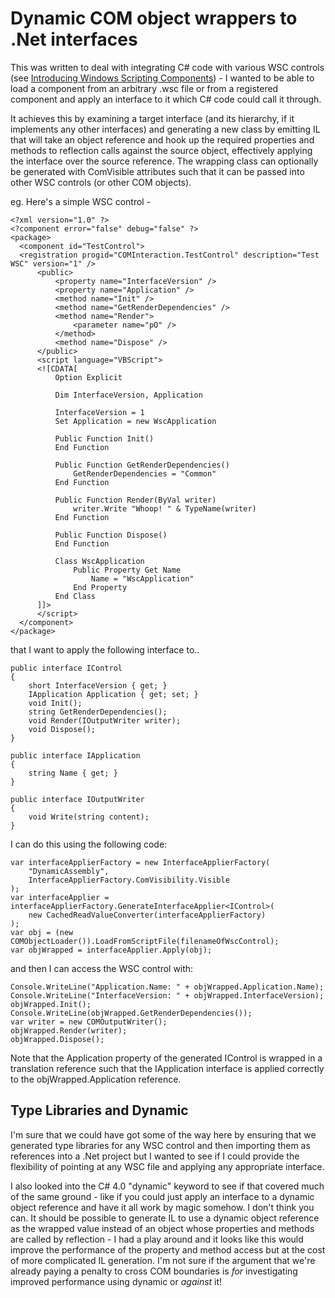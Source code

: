 # Dynamic COM object wrappers to .Net interfaces

This was written to deal with integrating C# code with various WSC controls (see [Introducing Windows Scripting Components](http://msdn.microsoft.com/en-us/library/07zhfkh8.aspx)) - I wanted to be able to load a component from an arbitrary .wsc file or from a registered component and apply an interface to it which C# code could call it through.

It achieves this by examining a target interface (and its hierarchy, if it implements any other interfaces) and generating a new class by emitting IL that will take an object reference and hook up the required properties and methods to reflection calls against the source object, effectively applying the interface over the source reference. The wrapping class can optionally be generated with ComVisible attributes such that it can be passed into other WSC controls (or other COM objects).

eg. Here's a simple WSC control -

    <?xml version="1.0" ?>
    <?component error="false" debug="false" ?>
    <package>
      <component id="TestControl">
      <registration progid="COMInteraction.TestControl" description="Test WSC" version="1" />
          <public>
              <property name="InterfaceVersion" />
              <property name="Application" />
              <method name="Init" />
              <method name="GetRenderDependencies" />
              <method name="Render">
                  <parameter name="pO" />
              </method>
              <method name="Dispose" />
          </public>
          <script language="VBScript">
          <![CDATA[
              Option Explicit

              Dim InterfaceVersion, Application

              InterfaceVersion = 1
              Set Application = new WscApplication
    
              Public Function Init()
              End Function

              Public Function GetRenderDependencies()
                  GetRenderDependencies = "Common"
              End Function

              Public Function Render(ByVal writer)
                  writer.Write "Whoop! " & TypeName(writer)
              End Function

              Public Function Dispose()
              End Function

              Class WscApplication
                  Public Property Get Name
                      Name = "WscApplication"
                  End Property
              End Class
          ]]>
          </script>
      </component>
    </package>

that I want to apply the following interface to..

    public interface IControl
    {
        short InterfaceVersion { get; }
        IApplication Application { get; set; }
        void Init();
        string GetRenderDependencies();
        void Render(IOutputWriter writer);
        void Dispose();
    }

    public interface IApplication
    {
        string Name { get; }
    }

    public interface IOutputWriter
    {
        void Write(string content);
    }

I can do this using the following code:

    var interfaceApplierFactory = new InterfaceApplierFactory(
        "DynamicAssembly",
        InterfaceApplierFactory.ComVisibility.Visible
    );
    var interfaceApplier = interfaceApplierFactory.GenerateInterfaceApplier<IControl>(
        new CachedReadValueConverter(interfaceApplierFactory)
    );
    var obj = (new COMObjectLoader()).LoadFromScriptFile(filenameOfWscControl);
    var objWrapped = interfaceApplier.Apply(obj);

and then I can access the WSC control with:

    Console.WriteLine("Application.Name: " + objWrapped.Application.Name);
    Console.WriteLine("InterfaceVersion: " + objWrapped.InterfaceVersion);
    objWrapped.Init();
    Console.WriteLine(objWrapped.GetRenderDependencies());
    var writer = new COMOutputWriter();
    objWrapped.Render(writer);
    objWrapped.Dispose();

Note that the Application property of the generated IControl is wrapped in a translation reference such that the IApplication interface is applied correctly to the objWrapped.Application reference.

## Type Libraries and Dynamic

I'm sure that we could have got some of the way here by ensuring that we generated type libraries for any WSC control and then importing them as references into a .Net project but I wanted to see if I could provide the flexibility of pointing at any WSC file and applying any appropriate interface.

I also looked into the C# 4.0 "dynamic" keyword to see if that covered much of the same ground - like if you could just apply an interface to a dynamic object reference and have it all work by magic somehow. I don't think you can. It should be possible to generate IL to use a dynamic object reference as the wrapped value instead of an object whose properties and methods are called by reflection - I had a play around and it looks like this would improve the performance of the property and method access but at the cost of more complicated IL generation. I'm not sure if the argument that we're already paying a penalty to cross COM boundaries is _for_ investigating improved performance using dynamic or _against_ it!